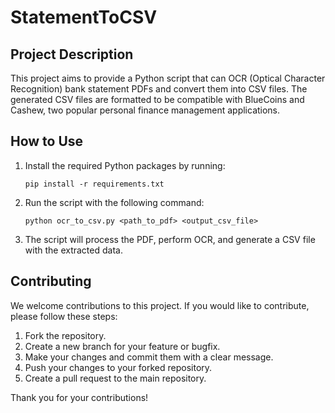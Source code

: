 # StatementToCSV

## Project Description

This project aims to provide a Python script that can OCR (Optical Character Recognition) bank statement PDFs and convert them into CSV files. The generated CSV files are formatted to be compatible with BlueCoins and Cashew, two popular personal finance management applications.

## How to Use

1. Install the required Python packages by running:
   ```
   pip install -r requirements.txt
   ```

2. Run the script with the following command:
   ```
   python ocr_to_csv.py <path_to_pdf> <output_csv_file>
   ```

3. The script will process the PDF, perform OCR, and generate a CSV file with the extracted data.

## Contributing

We welcome contributions to this project. If you would like to contribute, please follow these steps:

1. Fork the repository.
2. Create a new branch for your feature or bugfix.
3. Make your changes and commit them with a clear message.
4. Push your changes to your forked repository.
5. Create a pull request to the main repository.

Thank you for your contributions!
